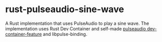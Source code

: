 # rust-pulseaudio-sine-wave

A Rust implementation that uses PulseAudio to play a sine wave.
The implementation uses Rust Dev Container and self-made [pulseaudio dev-container-feature](https://github.com/ain1084/dev-container-features/blob/main/src/pulseaudio/README.md) and libpulse-binding.
